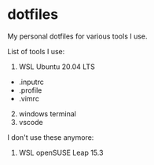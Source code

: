 # dotfiles
My personal dotfiles for various tools I use.

List of tools I use:

1. WSL Ubuntu 20.04 LTS
  * .inputrc
  * .profile
  * .vimrc

2. windows terminal
3. vscode

I don't use these anymore:
1. WSL openSUSE Leap 15.3
